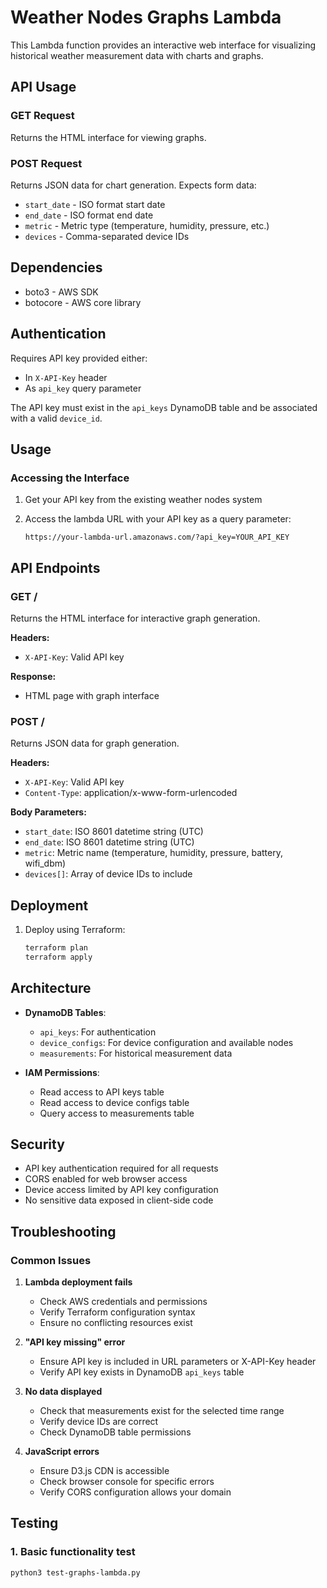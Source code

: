 # Weather Nodes Graphs Lambda

This Lambda function provides an interactive web interface for visualizing historical weather measurement data with charts and graphs.

## API Usage

### GET Request

Returns the HTML interface for viewing graphs.

### POST Request

Returns JSON data for chart generation. Expects form data:

- `start_date` - ISO format start date
- `end_date` - ISO format end date  
- `metric` - Metric type (temperature, humidity, pressure, etc.)
- `devices` - Comma-separated device IDs

## Dependencies

- boto3 - AWS SDK
- botocore - AWS core library

## Authentication

Requires API key provided either:

- In `X-API-Key` header
- As `api_key` query parameter

The API key must exist in the `api_keys` DynamoDB table and be associated with a valid `device_id`.

## Usage

### Accessing the Interface

1. Get your API key from the existing weather nodes system
2. Access the lambda URL with your API key as a query parameter:

   ```text
   https://your-lambda-url.amazonaws.com/?api_key=YOUR_API_KEY
   ```

## API Endpoints

### GET /

Returns the HTML interface for interactive graph generation.

**Headers:**

- `X-API-Key`: Valid API key

**Response:**

- HTML page with graph interface

### POST /

Returns JSON data for graph generation.

**Headers:**

- `X-API-Key`: Valid API key
- `Content-Type`: application/x-www-form-urlencoded

**Body Parameters:**

- `start_date`: ISO 8601 datetime string (UTC)
- `end_date`: ISO 8601 datetime string (UTC)
- `metric`: Metric name (temperature, humidity, pressure, battery, wifi_dbm)
- `devices[]`: Array of device IDs to include

## Deployment

1. Deploy using Terraform:

   ```bash
   terraform plan
   terraform apply
   ```

## Architecture

- **DynamoDB Tables**:
  - `api_keys`: For authentication
  - `device_configs`: For device configuration and available nodes
  - `measurements`: For historical measurement data

- **IAM Permissions**:
  - Read access to API keys table
  - Read access to device configs table
  - Query access to measurements table

## Security

- API key authentication required for all requests
- CORS enabled for web browser access
- Device access limited by API key configuration
- No sensitive data exposed in client-side code

## Troubleshooting

### Common Issues

1. **Lambda deployment fails**
   - Check AWS credentials and permissions
   - Verify Terraform configuration syntax
   - Ensure no conflicting resources exist

2. **"API key missing" error**
   - Ensure API key is included in URL parameters or X-API-Key header
   - Verify API key exists in DynamoDB `api_keys` table

3. **No data displayed**
   - Check that measurements exist for the selected time range
   - Verify device IDs are correct
   - Check DynamoDB table permissions

4. **JavaScript errors**
   - Ensure D3.js CDN is accessible
   - Check browser console for specific errors
   - Verify CORS configuration allows your domain

## Testing

### 1. Basic functionality test

```bash
python3 test-graphs-lambda.py
```
